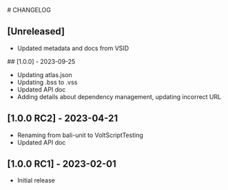 # CHANGELOG

## [Unreleased]

- Updated metadata and docs from VSID

## [1.0.0] - 2023-09-25

- Updating atlas.json
- Updating .bss to .vss
- Updated API doc
- Adding details about dependency management, updating incorrect URL

## [1.0.0 RC2] - 2023-04-21

- Renaming from bali-unit to VoltScriptTesting
- Updated API doc

## [1.0.0 RC1] - 2023-02-01

- Initial release